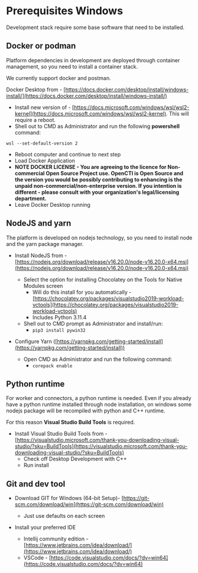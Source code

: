 # Prerequisites Windows

Development stack require some base software that need to be installed.

## Docker or podman

Platform dependencies in development are deployed through container management, so you need to install a container stack.

We currently support docker and postman.

Docker Desktop from - [https://docs.docker.com/desktop/install/windows-install/](https://docs.docker.com/desktop/install/windows-install/)

- Install new version of - [https://docs.microsoft.com/windows/wsl/wsl2-kernel](https://docs.microsoft.com/windows/wsl/wsl2-kernel). This will require a reboot.
- Shell out to CMD as Administrator and run the following **powershell** command: 

`wsl --set-default-version 2`

- Reboot computer and continue to next step       
- Load Docker Application
- **NOTE DOCKER LICENSE - You are agreeing to the licence for Non-commercial Open Source Project use. OpenCTI is Open Source and the version you would be possibly contributing to enhancing is the unpaid non-commercial/non-enterprise version. If you intention is different - please consult with your organization's legal/licensing department.**
- Leave Docker Desktop running

## NodeJS and yarn

The platform is developed on nodejs technology, so you need to install node and the yarn package manager.

- Install NodeJS from - [https://nodejs.org/download/release/v16.20.0/node-v16.20.0-x64.msi](https://nodejs.org/download/release/v16.20.0/node-v16.20.0-x64.msi)
   - Select the option for installing Chocolatey on the Tools for Native Modules screen
       - Will do this install for you automatically - [https://chocolatey.org/packages/visualstudio2019-workload-vctools](https://chocolatey.org/packages/visualstudio2019-workload-vctools)
       - Includes Python 3.11.4
   - Shell out to CMD prompt as Administrator and install/run:
       - `pip3 install pywin32`

- Configure Yarn ([https://yarnpkg.com/getting-started/install](https://yarnpkg.com/getting-started/install))
   - Open CMD as Administrator and run the following command:
       - `corepack enable`

## Python runtime

For worker and connectors, a python runtime is needed. Even if you already have a python runtime installed through node installation, 
on windows some nodejs package will be recompiled with python and C++ runtime. 

For this reason **Visual Studio Build Tools** is required.

- Install Visual Studio Build Tools from - [https://visualstudio.microsoft.com/thank-you-downloading-visual-studio/?sku=BuildTools](https://visualstudio.microsoft.com/thank-you-downloading-visual-studio/?sku=BuildTools)
  - Check off Desktop Development with C++
  - Run install

## Git and dev tool

- Download GIT for Windows (64-bit Setup)- [https://git-scm.com/download/win](https://git-scm.com/download/win)
  - Just use defaults on each screen

- Install your preferred IDE
  - Intellij community edition - [https://www.jetbrains.com/idea/download/](https://www.jetbrains.com/idea/download/)
  - VSCode - [https://code.visualstudio.com/docs/?dv=win64](https://code.visualstudio.com/docs/?dv=win64)


     


